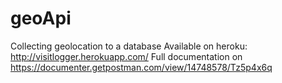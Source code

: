 # geoApi
Collecting geolocation to a database
Available on heroku: http://visitlogger.herokuapp.com/
Full documentation on https://documenter.getpostman.com/view/14748578/Tz5p4x6q
